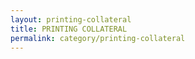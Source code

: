 ```yaml
---
layout: printing-collateral
title: PRINTING COLLATERAL
permalink: category/printing-collateral
---
```


